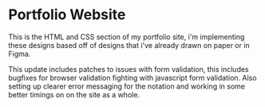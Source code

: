 # Portfolio Website

This is the HTML and CSS section of my portfolio site, i'm implementing these
designs based off of designs that i've already drawn on paper or in Figma. 

This update includes patches to issues with form validation, this includes bugfixes 
for browser validation fighting with javascript form validation. Also setting up 
clearer error messaging for the notation and working in some better timings on
on the site as a whole.

